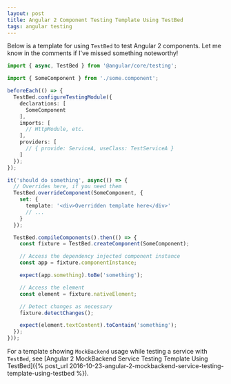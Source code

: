 ```yaml
---
layout: post
title: Angular 2 Component Testing Template Using TestBed
tags: angular testing
---
```


Below is a template for using `TestBed` to test Angular 2 components. Let me know in the comments if I've missed something noteworthy!

```typescript
import { async, TestBed } from '@angular/core/testing';

import { SomeComponent } from './some.component';

beforeEach(() => {
  TestBed.configureTestingModule({
    declarations: [
      SomeComponent
    ],
    imports: [
      // HttpModule, etc.
    ],
    providers: [
      // { provide: ServiceA, useClass: TestServiceA }
    ]
  });
});

it('should do something', async(() => {
  // Overrides here, if you need them
  TestBed.overrideComponent(SomeComponent, {
    set: {
      template: '<div>Overridden template here</div>'
      // ...
    }
  });

  TestBed.compileComponents().then(() => {
    const fixture = TestBed.createComponent(SomeComponent);

    // Access the dependency injected component instance
    const app = fixture.componentInstance;

    expect(app.something).toBe('something');

    // Access the element
    const element = fixture.nativeElement;

    // Detect changes as necessary
    fixture.detectChanges();

    expect(element.textContent).toContain('something');
  });
}));
```

For a template showing `MockBackend` usage while testing a service with `TestBed`, see [Angular 2 MockBackend Service Testing Template Using TestBed]({% post_url 2016-10-23-angular-2-mockbackend-service-testing-template-using-testbed %}).
